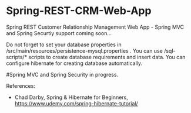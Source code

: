 # Spring-REST-CRM-Web-App
Spring REST Customer Relationship Management Web App - Spring MVC and Spring Securtiy support coming soon...

Do not forget to set your database properties in /src/main/resources/persistence-mysql.properties . You can use /sql-scripts/* scripts to create database requirements and insert data. You can configure hibernate for creating database automatically.

#Spring MVC and Spring Security in progress.

References:
- Chad Darby, Spring & Hibernate for Beginners, https://www.udemy.com/spring-hibernate-tutorial/

